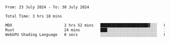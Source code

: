 <!--START_SECTION:waka-->

```txt
From: 23 July 2024 - To: 30 July 2024

Total Time: 3 hrs 18 mins

MDX                       2 hrs 52 mins   █████████████████████▓░░░   87.31 %
Rust                      24 mins         ███░░░░░░░░░░░░░░░░░░░░░░   12.27 %
WebGPU Shading Language   0 secs          ░░░░░░░░░░░░░░░░░░░░░░░░░   00.42 %
```

<!--END_SECTION:waka-->